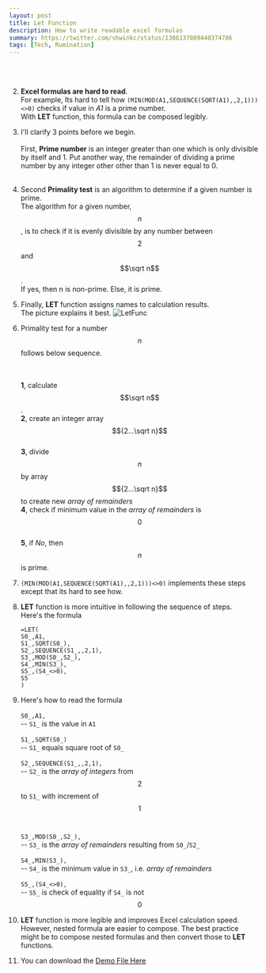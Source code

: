 ```yaml
---
layout: post
title: Let Function
description: How to write readable excel formulas
summary: https://twitter.com/shwinkc/status/1386137089440374786
tags: [Tech, Rumination]
---
```

<br><br>


2. **Excel formulas are hard to read**. <br>  For example, Its hard to tell how
    `(MIN(MOD(A1,SEQUENCE(SQRT(A1),,2,1)))<>0)` checks if value in *A1* is a prime number.
    <br> With **LET** function, this formula can be composed legibly.
    

2.  I'll clarify 3 points before we begin. <br><br> First, **Prime number** is an integer greater than one which is only divisible by itself and 1. Put another way, the remainder of dividing a prime number by any integer other other than 1 is never equal to 0. <br><br>


3. Second **Primality test** is an algorithm to determine if a given number is prime. <br> The algorithm for a given number, $$n$$, is to check if it is evenly divisible by any number between $$2$$ and $$\sqrt n$$. <br> If yes, then n is non-prime. Else, it is prime.

4.  Finally, **LET** function assigns names to calculation results. <br> The picture explains it best.
        ![LetFunc](https://support.content.office.net/en-us/media/492526a6-54ec-4c18-8800-38bec7600ff6.png "Source: support.microsoft.com/")
    

5. Primality test for a number $$n$$ follows below sequence.
    
    <br><br> **1**, calculate $$\sqrt n$$.
    <br> **2**, create an integer array $${2...\sqrt n}$$
    <br> **3**, divide $$n$$ by array $${2...\sqrt n}$$ to create new *array of remainders*
    <br> **4**, check if minimum value in the *array of remainders* is $$0$$
    <br> **5**, if *No*, then $$n$$ is prime.

6. `(MIN(MOD(A1,SEQUENCE(SQRT(A1),,2,1)))<>0)` implements these steps except that its hard to see how.

7. **LET** function is more intuitive in following the sequence of steps.
    <br> Here's the formula
    ```
    =LET(
    S0_,A1,
    S1_,SQRT(S0_),
    S2_,SEQUENCE(S1_,,2,1),
    S3_,MOD(S0_,S2_),
    S4_,MIN(S3_),
    S5_,(S4_<>0),
    S5
    )
    ```

8. Here's how to read the formula 
    <br><br>`S0_,A1,` <br>
        -- `S1_` is the value in `A1`
    <br><br>`S1_,SQRT(S0_)` <br>
        -- `S1_` equals square root of `S0_`
    <br><br>`S2_,SEQUENCE(S1_,,2,1),` <br>
        -- `S2_` is the *array of integers* from $$2$$ to `S1_` with increment of $$1$$
    <br><br>`S3_,MOD(S0_,S2_),` <br>
        -- `S3_` is the *array of remainders* resulting from `S0_`/`S2_`
    <br><br>`S4_,MIN(S3_),` <br>
        -- `S4_` is the minimum value in `S3_`, i.e. *array of remainders*
    <br><br>`S5_,(S4_<>0),` <br>
        -- `S5_` is check of equality if `S4_` is not $$0$$

9. **LET** function is more legible and improves Excel calculation speed. However, nested formula are easier to compose. The best practice might be to compose nested formulas and then convert those to **LET** functions.

10. You can download the [Demo File Here](https://github.com/continuoous/Spreadsheets/blob/main/Let.xlsx?raw=true)